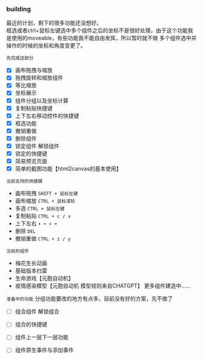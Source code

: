 ### building
最近的计划，剩下的很多功能还没想好。    
框选或者ctrl+鼠标左键选中多个组件之后的坐标不是很好处理，由于这个功能我是使用的moveable，有些功能我不能自由发挥，所以暂时就不做
多个组件选中并操作的时候的坐标和角度变更了。  

`先完成这部分`
- [x] 画布拖拽与缩放
- [x] 拖拽旋转和缩放组件
- [x] 等比缩放
- [x] 坐标展示  
- [x] 组件分组以及坐标计算
- [x] 复制粘贴快捷键
- [x] 上下左右移动控件的快捷键
- [x] 框选功能
- [x] 撤销重做
- [x] 删除组件  
- [x] 锁定组件 解锁组件
- [x] 锁定的快捷键
- [x] 简易预览页面 
- [x] 简单的截图功能【html2canvas的基本使用】

`当前支持的快捷键`
- 画布拖拽 `SHIFT + 鼠标左键`   
- 画布缩放 `CTRL + 鼠标滚轮`
- 多选    `CTRL + 鼠标左键`
- 复制粘贴 `CTRL + c / v`
- 上下左右 `⬆️ ⬅️ ⬇️ ➡️`  
- 删除    `DEL`  
- 撤销重做 `CTRL + z / y`

`当前的组件`
- 梅花生长动画
- 基础版本扫雷
- 生命游戏【元胞自动机】
- 疫情感染模型【元胞自动机 模型规则来自CHATGPT】
更多组件建造中......

`准备中的功能`
分组功能要改的地方有点多，目前没有好的方案，先不做了
- [ ] 组合组件 解锁组合
- [ ] 组合的快捷键
- [ ] 组件上一层下一层功能
- [ ] 组件原生事件与添加事件


